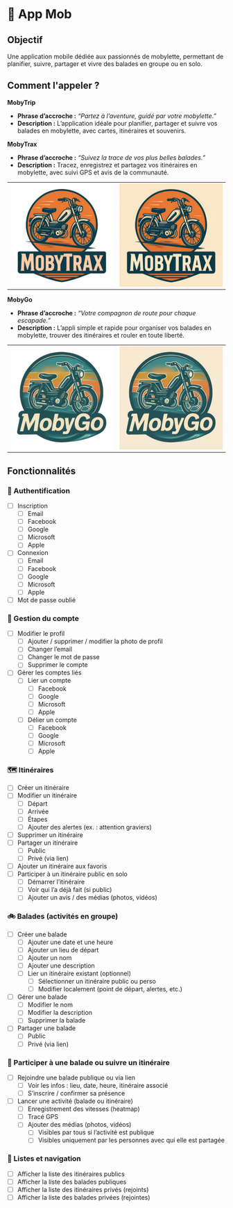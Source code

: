 # 📱 App Mob

## Objectif

Une application mobile dédiée aux passionnés de mobylette, permettant de planifier, suivre, partager et vivre des balades en groupe ou en solo.

## Comment l'appeler ?

**MobyTrip**

- __Phrase d’accroche :__ *“Partez à l’aventure, guidé par votre mobylette.”*
- __Description :__ L’application idéale pour planifier, partager et suivre vos balades en mobylette, avec cartes, itinéraires et souvenirs.

**MobyTrax**

- __Phrase d’accroche :__ *“Suivez la trace de vos plus belles balades.”*
- __Description :__ Tracez, enregistrez et partagez vos itinéraires en mobylette, avec suivi GPS et avis de la communauté.

<table>
  <tr>
    <td>
      <img width="256" src="./images/mobytrax/mobytrax-nobg.png" alt="MobyTrax logo" />
    </td>
    <td>
      <img width="256" src="./images/mobytrax/mobytrax.png" alt="MobyTrax logo" />
    </td>
  </tr>
</table>

**MobyGo**

- __Phrase d’accroche :__ *“Votre compagnon de route pour chaque escapade.”*
- __Description :__ L’appli simple et rapide pour organiser vos balades en mobylette, trouver des itinéraires et rouler en toute liberté.

<table>
  <tr>
    <td>
      <img width="256" src="./images/mobygo/mobygo-nobg.png" alt="MobyGo logo" />
    </td>
    <td>
      <img width="256" src="./images/mobygo/mobygo.png" alt="MobyGo logo" />
    </td>
  </tr>
</table>

## Fonctionnalités

### 🔐 Authentification

- [ ] Inscription
  - [ ] Email
  - [ ] Facebook
  - [ ] Google
  - [ ] Microsoft
  - [ ] Apple 
- [ ] Connexion
  - [ ] Email
  - [ ] Facebook
  - [ ] Google
  - [ ] Microsoft
  - [ ] Apple 
- [ ] Mot de passe oublié

### 👤 Gestion du compte

- [ ] Modifier le profil
  - [ ] Ajouter / supprimer / modifier la photo de profil
  - [ ] Changer l’email
  - [ ] Changer le mot de passe
  - [ ] Supprimer le compte
- [ ] Gérer les comptes liés
  - [ ] Lier un compte
    - [ ] Facebook
    - [ ] Google
    - [ ] Microsoft
    - [ ] Apple 
  - [ ] Délier un compte
    - [ ] Facebook
    - [ ] Google
    - [ ] Microsoft
    - [ ] Apple 

### 🗺️ Itinéraires

- [ ] Créer un itinéraire
- [ ] Modifier un itinéraire
  - [ ] Départ
  - [ ] Arrivée
  - [ ] Étapes
  - [ ] Ajouter des alertes (ex. : attention graviers)
- [ ] Supprimer un itinéraire
- [ ] Partager un itinéraire
  - [ ] Public
  - [ ] Privé (via lien)
- [ ] Ajouter un itinéraire aux favoris
- [ ] Participer à un itinéraire public en solo
  - [ ] Démarrer l’itinéraire
  - [ ] Voir qui l’a déjà fait (si public)
  - [ ] Ajouter un avis / des médias (photos, vidéos)

### 🚲 Balades (activités en groupe)

- [ ] Créer une balade
  - [ ] Ajouter une date et une heure
  - [ ] Ajouter un lieu de départ
  - [ ] Ajouter un nom
  - [ ] Ajouter une description
  - [ ] Lier un itinéraire existant (optionnel)
    - [ ] Sélectionner un itinéraire public ou perso
    - [ ] Modifier localement (point de départ, alertes, etc.)
- [ ] Gérer une balade
  - [ ] Modifier le nom
  - [ ] Modifier la description
  - [ ] Supprimer la balade
- [ ] Partager une balade
  - [ ] Public
  - [ ] Privé (via lien)

### 🎯 Participer à une balade ou suivre un itinéraire

- [ ] Rejoindre une balade publique ou via lien
  - [ ] Voir les infos : lieu, date, heure, itinéraire associé
  - [ ] S’inscrire / confirmer sa présence
- [ ] Lancer une activité (balade ou itinéraire)
  - [ ] Enregistrement des vitesses (heatmap)
  - [ ] Tracé GPS
  - [ ] Ajouter des médias (photos, vidéos)
    - [ ] Visibles par tous si l’activité est publique
    - [ ] Visibles uniquement par les personnes avec qui elle est partagée

### 📃 Listes et navigation

- [ ] Afficher la liste des itinéraires publics
- [ ] Afficher la liste des balades publiques
- [ ] Afficher la liste des itinéraires privés (rejoints)
- [ ] Afficher la liste des balades privées (rejointes)
